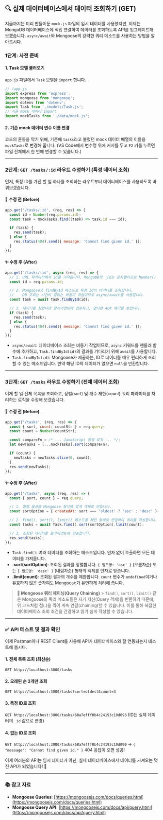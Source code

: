 ## 🔍 실제 데이터베이스에서 데이터 조회하기 (GET)

지금까지는 미리 만들어둔 `mock.js` 파일의 임시 데이터를 사용했지만, 이제는 MongoDB 데이터베이스에 직접 연결하여 데이터를 조회하도록 API를 업그레이드해 보겠습니다. `async/await`와 Mongoose의 강력한 쿼리 메소드를 사용하는 방법을 알아봅시다.

### 1단계: 사전 준비

#### 1\. Task 모델 불러오기

`app.js` 파일에서 `Task` 모델을 `import` 합니다.

```javascript
// /app.js
import express from 'express';
import mongoose from 'mongoose';
import dotenv from 'dotenv';
import Task from './models/Task.js';
// 기존 mock 데이터 import
import mockTasks from './data/mock.js';
```

#### 2\. 기존 mock 데이터 변수 이름 변경

코드의 혼동을 막기 위해, 기존에 `tasks`라고 불렀던 mock 데이터 배열의 이름을 `mockTasks`로 변경해 줍니다. (VS Code에서 변수명 위에 커서를 두고 `F2` 키를 누르면 파일 전체에서 한 번에 변경할 수 있습니다.)

---

### 2단계: `GET /tasks/:id` 라우트 수정하기 (특정 데이터 조회)

먼저, 특정 ID를 가진 할 일 하나를 조회하는 라우트부터 데이터베이스를 사용하도록 바꿔보겠습니다.

#### 📜 수정 전 (Before)

```javascript
app.get('/tasks/:id', (req, res) => {
  const id = Number(req.params.id);
  const task = mockTasks.find((task) => task.id === id);

  if (task) {
    res.send(task);
  } else {
    res.status(404).send({ message: 'Cannot find given id.' });
  }
});
```

#### ✨ 수정 후 (After)

```javascript
app.get('/tasks/:id', async (req, res) => {
  // 1. URL 파라미터에서 id를 가져옵니다. MongoDB의 _id는 문자열이므로 Number() 변환이 필요 없습니다.
  const id = req.params.id;

  // 2. Mongoose의 findById 메소드로 특정 id의 데이터를 조회합니다.
  //    DB 조회는 시간이 걸리는 비동기 작업이므로 async/await를 사용합니다.
  const task = await Task.findById(id);

  // 3. 데이터를 찾았다면 클라이언트에 전송하고, 없다면 404 에러를 보냅니다.
  if (task) {
    res.send(task);
  } else {
    res.status(404).send({ message: 'Cannot find given id.' });
  }
});
```

- `async/await`: 데이터베이스 조회는 비동기 작업이므로, `async` 키워드를 핸들러 함수에 추가하고, `Task.findById(id)`의 결과를 기다리기 위해 `await`를 사용합니다.
- `Task.findById(id)`: Mongoose가 제공하는, ID로 데이터를 매우 편리하게 조회할 수 있는 메소드입니다. 만약 해당 ID의 데이터가 없으면 `null`을 반환합니다.

---

### 3단계: `GET /tasks` 라우트 수정하기 (전체 데이터 조회)

이제 할 일 전체 목록을 조회하고, 정렬(sort) 및 개수 제한(count) 쿼리 파라미터를 처리하는 로직을 수정해 보겠습니다.

#### 📜 수정 전 (Before)

```javascript
app.get('/tasks', (req, res) => {
  const { sort, count: countStr } = req.query;
  const count = Number(countStr);

  const compareFn = /* ... JavaScript 정렬 로직 ... */;
  let newTasks = [...mockTasks].sort(compareFn);

  if (count) {
    newTasks = newTasks.slice(0, count);
  }
  res.send(newTasks);
});
```

#### ✨ 수정 후 (After)

```javascript
app.get('/tasks', async (req, res) => {
  const { sort, count } = req.query;

  // 1. 정렬 옵션을 Mongoose 형식에 맞게 객체로 만듭니다.
  const sortOption = { createdAt: sort === 'oldest' ? 'asc' : 'desc' };

  // 2. find(), sort(), limit() 메소드를 체인 형태로 연결하여 쿼리를 작성합니다.
  const tasks = await Task.find().sort(sortOption).limit(count);

  // 3. 조회된 데이터를 클라이언트에 전송합니다.
  res.send(tasks);
});
```

- `Task.find()`: 여러 데이터를 조회하는 메소드입니다. 인자 없이 호출하면 모든 데이터를 가져옵니다.
- **.sort(sortOption)**: 조회된 결과를 정렬합니다. `{ 필드명: 'asc' }` (오름차순) 또는 `{ 필드명: 'desc' }` (내림차순) 형태의 객체를 인자로 받습니다.
- **.limit(count)**: 조회된 결과의 개수를 제한합니다. `count` 변수가 `undefined`이거나 유효하지 않은 숫자여도 Mongoose가 유연하게 처리해 줍니다.

> **🔗 Mongoose 쿼리 체이닝(Query Chaining)** > `find()`, `sort()`, `limit()` 같은 Mongoose의 쿼리 메소드들은 자기 자신(Query 객체)을 반환하기 때문에, 위 코드처럼 점(.)을 찍어 계속 연결(chaining)할 수 있습니다. 이를 통해 복잡한 데이터베이스 조회 조건을 간결하고 읽기 쉽게 작성할 수 있습니다.

---

### ✅ API 테스트 및 결과 확인

이제 Postman이나 REST Client를 사용해 API가 데이터베이스와 잘 연동되는지 테스트해 봅시다.

#### 1\. 전체 목록 조회 (최신순)

`GET http://localhost:3000/tasks`

#### 2\. 오래된 순 3개만 조회

`GET http://localhost:3000/tasks?sort=oldest&count=3`

#### 3\. 특정 ID로 조회

`GET http://localhost:3000/tasks/68a7efff0b4c24193c10d093` (ID는 실제 데이터의 `_id` 값으로 변경)

#### 4\. 없는 ID로 조회

`GET http://localhost:3000/tasks/68a7efff0b4c24193c10d090`
→ `{ "message": "Cannot find given id." }` 404 응답이 오면 성공\!

이제 여러분의 API는 임시 데이터가 아닌, 실제 데이터베이스에서 데이터를 가져오는 멋진 API가 되었습니다\! 🎉

---

### 📚 참고 자료

- **Mongoose Queries**: [https://mongoosejs.com/docs/queries.html](https://mongoosejs.com/docs/queries.html)
- **Mongoose Query API**: [https://mongoosejs.com/docs/api/query.html](https://mongoosejs.com/docs/api/query.html)
